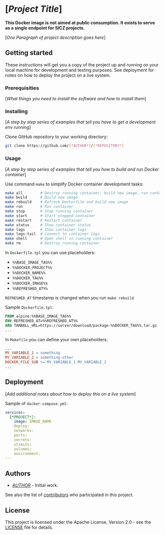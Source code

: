 # [*Project Title*]

**This Docker image is not aimed at public consumption.
It exists to serve as a single endpoint for SICZ projects.**

[*One Paragraph of project description goes here*]

## Getting started

These instructions will get you a copy of the project up and running on your
local machine for development and testing purposes. See deployment for notes
on how to deploy the project on a live system.

### Prerequisities

[*What things you need to install the software and how to install them*]

### Installing

[*A step by step series of examples that tell you have to get a development env running*]

Clone GitHub repository to your working directory:
```bash
git clone https://github.com/[*AUTHOR*]/[*REPOSITORY*]
```

### Usage

[*A step by step series of examples that tell you how to build and run Docker container*]

Use command `make` to simplify Docker container development tasks:
```bash
make all        # Destroy running container, build new image, run container and show logs
make build      # Build new image
make rebuild    # Refresh Dockerfile and build new image
make run        # Run container
make stop       # Stop running container
make start      # Start stopped container
make restart    # Restart container
make status     # Show container status
make logs       # Show container logs
make logs-tail  # Connect to container logs
make shell      # Open shell in running container
make rm         # Destroy running container
```

In `Dockerfile.tpl` you can use placeholders:
- `%%BASE_IMAGE_TAG%%`
- `%%DOCKER_PROJECT%%`
- `%%DOCKER_NAME%%`
- `%%DOCKER_TAG%%`
- `%%DOCKER_IMAGE%%`
- `%%REFRESHED_AT%%`

`REFRESHED_AT` timestamp is changed when you run `make rebuild`

Sample `Dockerfile.tpl`:
```Dockerfile
FROM alpine:%%BASE_IMAGE_TAG%%
ENV REFRESHED_AT=%%REFRESHED_AT%%
ARG TARBALL_URL=https://server/download/package-%%DOCKER_TAG%%.tar.gz
...
```

In `Makefile` you can define your own placeholders:
```Makefile
...
MY_VARIABLE_1 = something
MY_VARIABLE_2 = something-other
DOCKER_FILE_SUB += MY_VARIABLE_1 MY_VARIABLE_2
...
```

## Deployment

[*Add additional notes about how to deploy this on a live system*]

Sample of `docker-compose.yml`:
```yaml
services:
  [*PROJECT*]:
    image: IMAGE_NAME
    deploy:
    networks:
    ports:
    secrets:
    ulimits:
    volumes:
    environment:
---
```

## Authors

* [*AUTHOR*](https://github.com/[*AUTHOR*]) - Initial work.

See also the list of [contributors](https://github.com/[*AUTHOR*]/[*REPOSITORY*]/contributors)
who participated in this project.

## License

This project is licensed under the Apache License, Version 2.0 - see the
[LICENSE](LICENSE) file for details.

<!---
## Acknowledgments

[*Hat tip to anyone who's code or inspiration was used*]
--->
